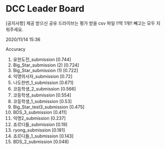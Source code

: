 # DCC Leader Board
[공지사항] 제공 받으신 공유 드라이브는 평가 받을 csv 파일 !!딱 1개!! 빼고는 모두 지워주세요.

2020/11/14 15:36

Accuracy
1. 유한도전_submission [0.744]  
2. Big_Star_submission (2) [0.724]  
3. Big_Star_submission (1) [0.722]  
4. 익명의사자_submission [0.72]  
5. 나도한번_1_submission [0.671]  
6. 코등학생_2_submission [0.566]  
7. 코등학생_submission [0.554]  
8. 코등학생_1_submission [0.53]  
9. Big_Star_test3_submission [0.475]  
10. BDS_3_submission [0.411]  
11. 익명2_submission [0.237]  
12. 죠르디들_submission [0.19]  
13. ryong_submission [0.181]  
14. 죠르디들_1_submission [0.143]  
15. BDS_2_submission [0.048]  
